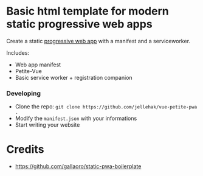 # Basic html template for modern static progressive web apps

Create a static [progressive web app](https://developers.google.com/web/progressive-web-apps/) with a manifest and a serviceworker.

Includes:

* Web app manifest
* Petite-Vue
* Basic service worker + registration companion

### Developing

* Clone the repo: `git clone https://github.com/jellehak/vue-petite-pwa .`
* Modify the `manifest.json` with your informations
* Start writing your website

# Credits
- https://github.com/gallaoro/static-pwa-boilerplate
